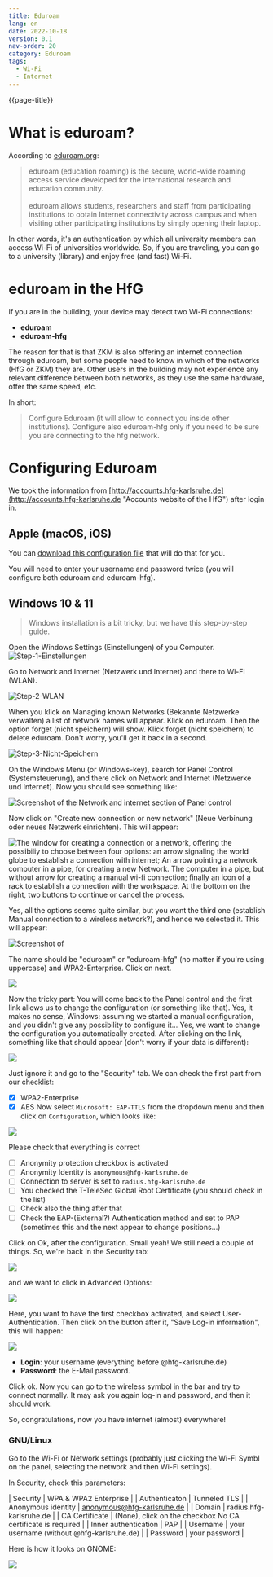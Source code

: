 ```yaml
---
title: Eduroam
lang: en
date: 2022-10-18
version: 0.1
nav-order: 20
category: Eduroam
tags:
  - Wi-Fi
  - Internet
---
```

{{page-title}}
# What is eduroam?
According to [eduroam.org](https://eduroam.org/what-is-eduroam/ "Link to eduroam"):

> eduroam (education roaming) is the secure, world-wide roaming access service developed for the international research and education community.<br/><br/>
eduroam allows students, researchers and staff from participating institutions to obtain Internet connectivity across campus and when visiting other participating institutions by simply opening their laptop.

In other words, it's an authentication by which all university members can access Wi-Fi of universities worldwide. So, if you are traveling, you can go to a university (library) and enjoy free (and fast) Wi-Fi.

# eduroam in the HfG

If you are in the building, your device may detect two Wi-Fi connections:

- **eduroam**
- **eduroam-hfg**

The reason for that is that ZKM is also offering an internet connection through eduroam, but some people need to know in which of the networks (HfG or ZKM) they are. Other users in the building may not experience any relevant difference between both networks, as they use the same hardware, offer the same speed, etc.

In short:
> Configure Eduroam (it will allow to connect you inside other institutions). Configure also eduroam-hfg  only if you need to be sure you are connecting to the hfg network.


# Configuring Eduroam
We took the information from [http://accounts.hfg-karlsruhe.de](http://accounts.hfg-karlsruhe.de "Accounts website of the HfG") after login in.

## Apple (macOS, iOS)
You can [download this configuration file](https://accounts.hfg-karlsruhe.de/static/eduroam%20-%20HfG%20Karlsruhe%20-%20signed%20until%202025-05-16.mobileconfig) that will do that for you.

You will need to enter your username and password twice (you will configure both eduroam and eduroam-hfg).

## Windows 10 & 11
 > Windows installation is a bit tricky, but we have this step-by-step guide.

Open the Windows Settings (Einstellungen) of you Computer.
![Step-1-Einstellungen](../assets/img/docs/eduroam-windows-settings-01.png)

Go to Network and Internet (Netzwerk und Internet) and there to Wi-Fi (WLAN).

![Step-2-WLAN](../assets/img/docs/eduroam-windows-wifisettings.png)

When you klick on Managing known Networks (Bekannte Netzwerke verwalten) a list of network names will appear. Klick on eduroam. Then the option forget (nicht speichern) will show. Klick forget (nicht speichern) to delete eduroam. Don't worry, you'll get it back in a second.

![Step-3-Nicht-Speichern](../assets/img/docs/eduroam-windows-forget-eduroam.png)

On the Windows Menu (or Windows-key), search for Panel Control (Systemsteuerung), and there click on Network and Internet (Netzwerke und Internet). Now you should see something like:

![Screenshot of the Network and internet section of Panel control](../assets/img/docs/eduroam-windows-02.png)

Now click on "Create new connection or new network" (Neue Verbinung oder neues Netzwerk einrichten). This will appear:

![The window for creating a connection or a network, offering the possibiliy to choose between four options: an arrow signaling the world globe to establish a connection with internet; An arrow pointing a network computer in a pipe, for creating a new Network. The computer in a pipe, but without arrow for creating a manual wi-fi connection; finally an icon of a rack to establish a connection with the workspace. At the bottom on the right, two buttons to continue or cancel the process.](../assets/img/docs/eduroam-windows-03.png)

Yes, all the options seems quite similar, but you want the third one (establish Manual connection to a wireless network?), and hence we selected it. This will appear:

![Screenshot of ](../assets/img/docs/eduroam-windows-04.png)

The name should be "eduroam" or "eduroam-hfg" (no matter if you're using uppercase) and WPA2-Enterprise. Click on next.

![](../assets/img/docs/eduroam-windows-05.png)

Now the tricky part: You will come back to the Panel control and the first link allows us to change the configuration (or something like that). Yes, it makes no sense, Windows: assuming we started a manual configuration, and you didn't give any possibility to configure it… Yes, we want to change the configuration you automatically created. After clicking on the link, something like that should appear (don't worry if your data is different):

![](../assets/img/docs/eduroam-windows-06.png)

Just ignore it and go to the "Security" tab. We can check the first part from our checklist:
- [x] WPA2-Enterprise
- [X] AES
Now select `Microsoft: EAP-TTLS` from the dropdown menu and then click on `Configuration`, which looks like:

![](../assets/img/docs/eduroam-windows-07.png)

Please check that everything is correct

- [ ] Anonymity protection checkbox is activated
- [ ] Anonymity Identity is `anonymous@hfg-karlsruhe.de`
- [ ] Connection to server is set to `radius.hfg-karlsruhe.de`
- [ ] You checked the T-TeleSec Global Root Certificate (you should check in the list)
- [ ] Check also the thing after that
- [ ] Check the EAP-(External?) Authentication method and set to PAP (sometimes this and the next appear to change positions...)

Click on Ok, after the configuration. Small yeah! We still need a couple of things. So, we're back in the Security tab:

![](../assets/img/docs/eduroam-windows-06.png)

and we want to click in Advanced Options:

![](../assets/img/docs/eduroam-windows-08.png)

Here, you want to have the first checkbox activated, and select User-Authentication. Then click on the button after it, "Save Log-in information", this will happen:

![](../assets/img/docs/eduroam-windows-09.png)

- **Login**: your username (everything before @hfg-karlsruhe.de)
- **Password**: the E-Mail password.

Click ok.
Now you can go to the wireless symbol in the bar and try to connect normally. It may ask you again log-in and password, and then it should work.

So, congratulations, now you have internet (almost) everywhere!

### GNU/Linux

Go to the Wi-Fi or Network settings (probably just clicking the Wi-Fi Symbl on the panel, selecting the network and then Wi-Fi settings).

In Security, check this parameters:

| Security | WPA & WPA2 Enterprise |
| Authenticaton | Tunneled TLS |
| Anonymous identity | anonymous@hfg-karlsruhe.de |
| Domain | radius.hfg-karlsruhe.de |
| CA Certificate | (None), click on the checkbox No CA certificate is required |
| Inner authentication | PAP |
| Username | your username (without @hfg-karlsruhe.de) |
| Password | your password |

Here is how it looks on GNOME:

![](../assets/img/docs/eduroam-linux.png)
